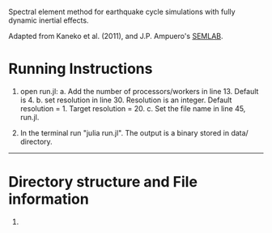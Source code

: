 Spectral element method for earthquake cycle simulations with fully dynamic inertial effects.

Adapted from Kaneko et al. (2011), and J.P. Ampuero's [SEMLAB](https://www.mathworks.com/matlabcentral/fileexchange/6154-semlab).

Running Instructions
====================

1. open run.jl: 
    a. Add the number of processors/workers in line 13. Default is 4.
    b. set resolution in line 30. Resolution is an integer. Default resolution = 1. Target resolution = 20. 
    c. Set the file name in line 45, run.jl.

2. In the terminal run "julia run.jl". The output is a binary stored in data/ directory.

-----------------------------------------
Directory structure and File information
=========================================
1. 


